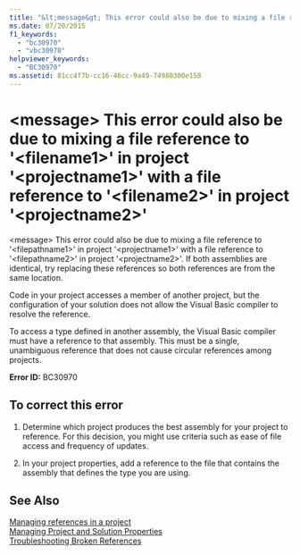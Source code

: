 ```yaml
---
title: "&lt;message&gt; This error could also be due to mixing a file reference to '&lt;filename1&gt;' in project '&lt;projectname1&gt;' with a file reference to '&lt;filename2&gt;' in project '&lt;projectname2&gt;'"
ms.date: 07/20/2015
f1_keywords: 
  - "bc30970"
  - "vbc30970"
helpviewer_keywords: 
  - "BC30970"
ms.assetid: 81cc4f7b-cc16-46cc-9a49-74980300e158
---
```

# &lt;message&gt; This error could also be due to mixing a file reference to '&lt;filename1&gt;' in project '&lt;projectname1&gt;' with a file reference to '&lt;filename2&gt;' in project '&lt;projectname2&gt;'
\<message> This error could also be due to mixing a file reference to '\<filepathname1>' in project '\<projectname1>' with a file reference to '\<filepathname2>' in project '\<projectname2>'.  If both assemblies are identical, try replacing these references so both references are from the same location.  
  
 Code in your project accesses a member of another project, but the configuration of your solution does not allow the Visual Basic compiler to resolve the reference.  
  
 To access a type defined in another assembly, the Visual Basic compiler must have a reference to that assembly. This must be a single, unambiguous reference that does not cause circular references among projects.  
  
 **Error ID:** BC30970  
  
## To correct this error  
  
1.  Determine which project produces the best assembly for your project to reference. For this decision, you might use criteria such as ease of file access and frequency of updates.  
  
2.  In your project properties, add a reference to the file that contains the assembly that defines the type you are using.  
  
## See Also  
 [Managing references in a project](/visualstudio/ide/managing-references-in-a-project)  
 [Managing Project and Solution Properties](/visualstudio/ide/managing-project-and-solution-properties)  
 [Troubleshooting Broken References](/visualstudio/ide/troubleshooting-broken-references)
